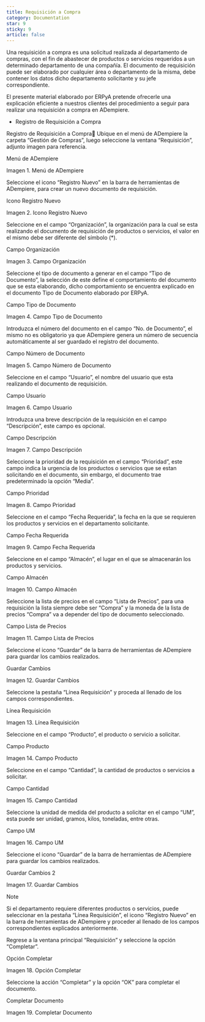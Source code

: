 ```yaml
---
title: Requisición a Compra
category: Documentation
star: 9
sticky: 9
article: false
---
```


Una requisición a compra es una solicitud realizada al departamento de compras, con el fin de abastecer de productos o servicios requeridos a un determinado departamento de una compañía. El documento de requisición puede ser elaborado por cualquier área o departamento de la misma, debe contener los datos dicho departamento solicitante y su jefe correspondiente.

El presente material elaborado por ERPyA pretende ofrecerle una explicación eficiente a nuestros clientes del procedimiento a seguir para realizar una requisición a compra en ADempiere.

- Registro de Requisición a Compra

Registro de Requisición a Compra
Ubique en el menú de ADempiere la carpeta “Gestión de Compras”, luego seleccione la ventana “Requisición”, adjunto imagen para referencia.

Menú de ADempiere

Imagen 1. Menú de ADempiere

Seleccione el icono “Registro Nuevo” en la barra de herramientas de ADempiere, para crear un nuevo documento de requisición.

Icono Registro Nuevo

Imagen 2. Icono Registro Nuevo

Seleccione en el campo “Organización”, la organización para la cual se esta realizando el documento de requisición de productos o servicios, el valor en el mismo debe ser diferente del símbolo (*).

Campo Organización

Imagen 3. Campo Organización

Seleccione el tipo de documento a generar en el campo “Tipo de Documento”, la selección de este define el comportamiento del documento que se esta elaborando, dicho comportamiento se encuentra explicado en el documento Tipo de Documento elaborado por ERPyA.

Campo Tipo de Documento

Imagen 4. Campo Tipo de Documento

Introduzca el número del documento en el campo “No. de Documento”, el mismo no es obligatorio ya que ADempiere genera un número de secuencia automáticamente al ser guardado el registro del documento.

Campo Número de Documento

Imagen 5. Campo Número de Documento

Seleccione en el campo “Usuario”, el nombre del usuario que esta realizando el documento de requisición.

Campo Usuario

Imagen 6. Campo Usuario

Introduzca una breve descripción de la requisición en el campo “Descripción”, este campo es opcional.

Campo Descripción

Imagen 7. Campo Descripción

Seleccione la prioridad de la requisición en el campo “Prioridad”, este campo indica la urgencia de los productos o servicios que se estan solicitando en el documento, sin embargo, el documento trae predeterminado la opción “Media”.

Campo Prioridad

Imagen 8. Campo Prioridad

Seleccione en el campo “Fecha Requerida”, la fecha en la que se requieren los productos y servicios en el departamento solicitante.

Campo Fecha Requerida

Imagen 9. Campo Fecha Requerida

Seleccione en el campo “Almacén”, el lugar en el que se almacenarán los productos y servicios.

Campo Almacén

Imagen 10. Campo Almacén

Seleccione la lista de precios en el campo “Lista de Precios”, para una requisición la lista siempre debe ser “Compra” y la moneda de la lista de precios “Compra” va a depender del tipo de documento seleccionado.

Campo Lista de Precios

Imagen 11. Campo Lista de Precios

Seleccione el icono “Guardar” de la barra de herramientas de ADempiere para guardar los cambios realizados.

Guardar Cambios

Imagen 12. Guardar Cambios

Seleccione la pestaña “Línea Requisición” y proceda al llenado de los campos correspondientes.

Línea Requisición

Imagen 13. Línea Requisición

Seleccione en el campo “Producto”, el producto o servicio a solicitar.

Campo Producto

Imagen 14. Campo Producto

Seleccione en el campo “Cantidad”, la cantidad de productos o servicios a solicitar.

Campo Cantidad

Imagen 15. Campo Cantidad

Seleccione la unidad de medida del producto a solicitar en el campo “UM”, esta puede ser unidad, gramos, kilos, toneladas, entre otras.

Campo UM

Imagen 16. Campo UM

Seleccione el icono “Guardar” de la barra de herramientas de ADempiere para guardar los cambios realizados.

Guardar Cambios 2

Imagen 17. Guardar Cambios

Note

Si el departamento requiere diferentes productos o servicios, puede seleccionar en la pestaña “Línea Requisición”, el icono “Registro Nuevo” en la barra de herramientas de ADempiere y proceder al llenado de los campos correspondientes explicados anteriormente.

Regrese a la ventana principal “Requisición” y seleccione la opción “Completar”.

Opción Completar

Imagen 18. Opción Completar

Seleccione la acción “Completar” y la opción “OK” para completar el documento.

Completar Documento

Imagen 19. Completar Documento

